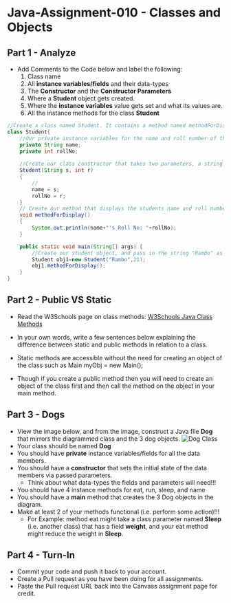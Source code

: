 # Java-Assignment-010 - Classes and Objects

## Part 1 - Analyze
* Add Comments to the Code below and label the following:
  1. Class name
  2. All **instance variables/fields** and their data-types
  3. The **Constructor** and the **Constructor Parameters**
  4. Where a **Student** object gets created.
  5. Where the **instance variables** value gets set and what its values are.
  6. All the instance methods for the class **Student**

```java
//Create a class named Student. It contains a method named methodForDisplay(); of type void for displaying the name and roll number of the student. It also contains a main method.
class Student{
    //Our private instance variables for the name and roll number of the student. Name is of type String and rollNo is of type int.
    private String name;
    private int rollNo;
   
    //Create our class constructor that takes two parameters, a string and an integer.
    Student(String s, int r)
    {
        //
   	    name = s;
   	    rollNo = r;
    }
    // Create our method that displays the students name and roll number.
    void methodForDisplay()
    {
        System.out.println(name+"'s Roll No: "+rollNo);
    }

    public static void main(String[] args) {
        //Create our student object, and pass in the string "Rambo" as the name and integer 21 as the int parameters.
        Student obj1=new Student("Rambo",21);
        obj1.methodForDisplay();
    }
}
```

## Part 2 - Public VS Static
* Read the W3Schools page on class methods: [W3Schools Java Class Methods](https://www.w3schools.com/java/java_class_methods.asp)
* In your own words, write a few sentences below explaining the difference between static and public methods in relation to a class.

* Static methods are accessible without the need for creating an object of the class such as Main myObj = new Main();
* Though if you create a public method then you will need to create an object of the class first and then call the method on the object in your main method.

## Part 3 - Dogs
* View the image below, and from the image, construct a Java file **Dog** that mirrors the diagrammed class and the 3 dog objects.
![Dog Class](images/ClassVSObject.png)
* Your class should be named **Dog**
* You should have **private** instance variables/fields for all the data members.
* You should have a **constructor** that sets the initial state of the data members via passed parameters.
    * Think about what data-types the fields and parameters will need!!!
* You should have 4 instance methods for eat, run, sleep, and name
* You should have a **main** method that creates the 3 Dog objects in the diagram.
* Make at least 2 of your methods functional (i.e. perform some action)!!!
    * For Example: method eat might take a class parameter named **Sleep** (i.e. another class) that has a field **weight**, and your eat method might reduce the weight in **Sleep**.

## Part 4 - Turn-In
* Commit your code and push it back to your account.
* Create a Pull request as you have been doing for all assignments.
* Paste the Pull request URL back into the Canvass assignment page for credit.